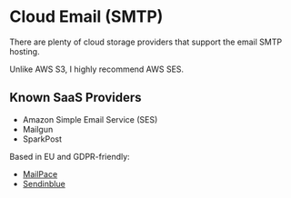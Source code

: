 # Cloud Email (SMTP)

There are plenty of cloud storage providers that support the email SMTP hosting.&#x20;

Unlike AWS S3, I highly recommend AWS SES.

## Known SaaS Providers

* Amazon Simple Email Service (SES)
* Mailgun
* SparkPost

Based in EU and GDPR-friendly:
* [MailPace](https://mailpace.com/)
* [Sendinblue](https://sendinblue.com/)
